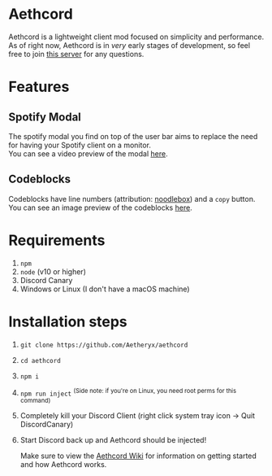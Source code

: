# Aethcord
Aethcord is a lightweight client mod focused on simplicity and performance.  
As of right now, Aethcord is in *very* early stages of development, so feel free to join [this server](https://discord.gg/Yphr6WG) for any questions.

# Features
## Spotify Modal
The spotify modal you find on top of the user bar aims to replace the need for having your Spotify client on a monitor.    
You can see a video preview of the modal [here](https://discord.coffee/e2e981.mp4).

## Codeblocks
Codeblocks have line numbers (attribution: [noodlebox](https://github.com/noodlebox)) and a `copy` button.
You can see an image preview of the codeblocks [here](https://discord.coffee/cf1cf8.png).

# Requirements
  1. `npm`
  2. `node` (v10 or higher)
  2. Discord Canary
  3. Windows or Linux (I don't have a macOS machine)

# Installation steps
  1. `git clone https://github.com/Aetheryx/aethcord`
  2. `cd aethcord`
  3. `npm i`
  4. `npm run inject` <sup>(Side note: if you're on Linux, you need root perms for this command)</sup>
  5. Completely kill your Discord Client (right click system tray icon -> Quit DiscordCanary)
  6. Start Discord back up and Aethcord should be injected!  
  
     Make sure to view the [Aethcord Wiki](https://github.com/Aetheryx/aethcord/wiki) for information on getting started and how Aethcord works.
